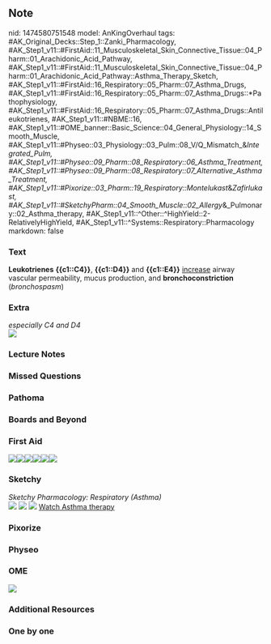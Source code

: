 ## Note
nid: 1474580751548
model: AnKingOverhaul
tags: #AK_Original_Decks::Step_1::Zanki_Pharmacology, #AK_Step1_v11::#FirstAid::11_Musculoskeletal_Skin_Connective_Tissue::04_Pharm::01_Arachidonic_Acid_Pathway, #AK_Step1_v11::#FirstAid::11_Musculoskeletal_Skin_Connective_Tissue::04_Pharm::01_Arachidonic_Acid_Pathway::Asthma_Therapy_Sketch, #AK_Step1_v11::#FirstAid::16_Respiratory::05_Pharm::07_Asthma_Drugs, #AK_Step1_v11::#FirstAid::16_Respiratory::05_Pharm::07_Asthma_Drugs::*Pathophysiology, #AK_Step1_v11::#FirstAid::16_Respiratory::05_Pharm::07_Asthma_Drugs::Antileukotrienes, #AK_Step1_v11::#NBME::16, #AK_Step1_v11::#OME_banner::Basic_Science::04_General_Physiology::14_Smooth_Muscle, #AK_Step1_v11::#Physeo::03_Physiology::03_Pulm::08_V/Q_Mismatch_&_Integrated_Pulm, #AK_Step1_v11::#Physeo::09_Pharm::08_Respiratory::06_Asthma_Treatment, #AK_Step1_v11::#Physeo::09_Pharm::08_Respiratory::07_Alternative_Asthma_Treatment, #AK_Step1_v11::#Pixorize::03_Pharm::19_Respiratory::Montelukast_&_Zafirlukast, #AK_Step1_v11::#SketchyPharm::04_Smooth_Muscle::02_Allergy_&_Pulmonary::02_Asthma_therapy, #AK_Step1_v11::^Other::^HighYield::2-RelativelyHighYield, #AK_Step1_v11::^Systems::Respiratory::Pharmacology
markdown: false

### Text
<div>
  <b>Leukotrienes</b> <b>{{c1::C4}}</b>, <b>{{c1::D4}}</b> and
  <b>{{c1::E4}}</b> <u>increase</u> airway vascular permeability,
  mucus production, and <b>bronchoconstriction</b>
  (<i>bronchospasm</i>)
</div>

### Extra
<div>
  <i>especially C4 and D4</i>
</div>
<div><img src="paste-282570193371724.jpg"></div>

### Lecture Notes


### Missed Questions


### Pathoma


### Boards and Beyond


### First Aid
<img src="paste-135622182305795.jpg"><img src=
"paste-26177825669123.jpg"><img src=
"paste-53291954208771.jpg"><img src=
"paste-235536006512643.jpg"><img src=
"paste-238714282311683.jpg"><img src="paste-237176684019715.jpg">

### Sketchy
<div>
  <i>Sketchy Pharmacology: Respiratory (Asthma)</i>
</div><img src=
"Screen%20Shot%202019-10-09%20at%208.52.25%20AM.png"> <img src=
"Screen%20Shot%202019-10-09%20at%208.52.34%20AM.png"> <img src=
"Screen%20Shot%202019-10-09%20at%208.52.43%20AM.png"> <a href=
"https://dashboard.sketchy.com/study/medical/courses/medical-pharmacology/units/medical-pharmacology-smooth-muscle/videos/medical-pharmacology-smooth-muscle-allergy-and-pulmonary-asthma-therapy?utm_source=anki&utm_medium=partnership&utm_campaign=february_update&utm_content=medical">
Watch Asthma therapy</a>

### Pixorize


### Physeo


### OME
<div class="ome-widget">
  <a href=
  "https://onlinemeded.org/spa/general-physiology/smooth-muscle/acquire?ref=anki">
  <img src="_OME_AnkiFlashcards_Lesson_4.png"></a>
</div>

### Additional Resources


### One by one

